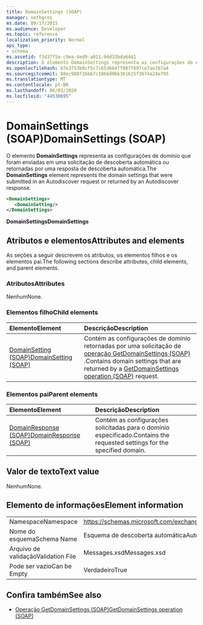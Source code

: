 ```yaml
---
title: DomainSettings (SOAP)
manager: sethgros
ms.date: 09/17/2015
ms.audience: Developer
ms.topic: reference
localization_priority: Normal
api_type:
- schema
ms.assetid: f3d37f5a-c9ea-4ed9-a011-94d33bda64d1
description: O elemento DomainSettings representa as configurações de domínio que foram enviadas em uma solicitação de descoberta automática ou retornadas por uma resposta de descoberta automática.
ms.openlocfilehash: 67e3753b0cf5c7c653664ff087f697ce7ae2b7a4
ms.sourcegitcommit: 88ec988f2bb67c1866d06b361615f3674a24e795
ms.translationtype: MT
ms.contentlocale: pt-BR
ms.lasthandoff: 06/03/2020
ms.locfileid: "44530695"
---
```

# <a name="domainsettings-soap"></a><span data-ttu-id="97eaa-103">DomainSettings (SOAP)</span><span class="sxs-lookup"><span data-stu-id="97eaa-103">DomainSettings (SOAP)</span></span>

<span data-ttu-id="97eaa-104">O elemento **DomainSettings** representa as configurações de domínio que foram enviadas em uma solicitação de descoberta automática ou retornadas por uma resposta de descoberta automática.</span><span class="sxs-lookup"><span data-stu-id="97eaa-104">The **DomainSettings** element represents the domain settings that were submitted in an Autodiscover request or returned by an Autodiscover response.</span></span> 
  
```XML
<DomainSettings>
   <DomainSetting/>
</DomainSettings>
```

 <span data-ttu-id="97eaa-105">**DomainSettings**</span><span class="sxs-lookup"><span data-stu-id="97eaa-105">**DomainSettings**</span></span>
## <a name="attributes-and-elements"></a><span data-ttu-id="97eaa-106">Atributos e elementos</span><span class="sxs-lookup"><span data-stu-id="97eaa-106">Attributes and elements</span></span>

<span data-ttu-id="97eaa-107">As seções a seguir descrevem os atributos, os elementos filhos e os elementos pai.</span><span class="sxs-lookup"><span data-stu-id="97eaa-107">The following sections describe attributes, child elements, and parent elements.</span></span>
  
### <a name="attributes"></a><span data-ttu-id="97eaa-108">Atributos</span><span class="sxs-lookup"><span data-stu-id="97eaa-108">Attributes</span></span>

<span data-ttu-id="97eaa-109">Nenhum</span><span class="sxs-lookup"><span data-stu-id="97eaa-109">None.</span></span>
  
### <a name="child-elements"></a><span data-ttu-id="97eaa-110">Elementos filho</span><span class="sxs-lookup"><span data-stu-id="97eaa-110">Child elements</span></span>

|<span data-ttu-id="97eaa-111">**Elemento**</span><span class="sxs-lookup"><span data-stu-id="97eaa-111">**Element**</span></span>|<span data-ttu-id="97eaa-112">**Descrição**</span><span class="sxs-lookup"><span data-stu-id="97eaa-112">**Description**</span></span>|
|:-----|:-----|
|[<span data-ttu-id="97eaa-113">DomainSetting (SOAP)</span><span class="sxs-lookup"><span data-stu-id="97eaa-113">DomainSetting (SOAP)</span></span>](domainsetting-soap.md) <br/> |<span data-ttu-id="97eaa-114">Contém as configurações de domínio retornadas por uma solicitação de [operação GetDomainSettings (SOAP)](getdomainsettings-operation-soap.md) .</span><span class="sxs-lookup"><span data-stu-id="97eaa-114">Contains domain settings that are returned by a [GetDomainSettings operation (SOAP)](getdomainsettings-operation-soap.md) request.</span></span>  <br/> |
   
### <a name="parent-elements"></a><span data-ttu-id="97eaa-115">Elementos pai</span><span class="sxs-lookup"><span data-stu-id="97eaa-115">Parent elements</span></span>

|<span data-ttu-id="97eaa-116">**Elemento**</span><span class="sxs-lookup"><span data-stu-id="97eaa-116">**Element**</span></span>|<span data-ttu-id="97eaa-117">**Descrição**</span><span class="sxs-lookup"><span data-stu-id="97eaa-117">**Description**</span></span>|
|:-----|:-----|
|[<span data-ttu-id="97eaa-118">DomainResponse (SOAP)</span><span class="sxs-lookup"><span data-stu-id="97eaa-118">DomainResponse (SOAP)</span></span>](domainresponse-soap.md) <br/> |<span data-ttu-id="97eaa-119">Contém as configurações solicitadas para o domínio especificado.</span><span class="sxs-lookup"><span data-stu-id="97eaa-119">Contains the requested settings for the specified domain.</span></span>  <br/> |
   
## <a name="text-value"></a><span data-ttu-id="97eaa-120">Valor de texto</span><span class="sxs-lookup"><span data-stu-id="97eaa-120">Text value</span></span>

<span data-ttu-id="97eaa-121">Nenhum</span><span class="sxs-lookup"><span data-stu-id="97eaa-121">None.</span></span>
  
## <a name="element-information"></a><span data-ttu-id="97eaa-122">Elemento de informações</span><span class="sxs-lookup"><span data-stu-id="97eaa-122">Element information</span></span>

|||
|:-----|:-----|
|<span data-ttu-id="97eaa-123">Namespace</span><span class="sxs-lookup"><span data-stu-id="97eaa-123">Namespace</span></span>  <br/> |https://schemas.microsoft.com/exchange/2010/Autodiscover  <br/> |
|<span data-ttu-id="97eaa-124">Nome do esquema</span><span class="sxs-lookup"><span data-stu-id="97eaa-124">Schema Name</span></span>  <br/> |<span data-ttu-id="97eaa-125">Esquema de descoberta automática</span><span class="sxs-lookup"><span data-stu-id="97eaa-125">Autodiscover schema</span></span>  <br/> |
|<span data-ttu-id="97eaa-126">Arquivo de validação</span><span class="sxs-lookup"><span data-stu-id="97eaa-126">Validation File</span></span>  <br/> |<span data-ttu-id="97eaa-127">Messages.xsd</span><span class="sxs-lookup"><span data-stu-id="97eaa-127">Messages.xsd</span></span>  <br/> |
|<span data-ttu-id="97eaa-128">Pode ser vazio</span><span class="sxs-lookup"><span data-stu-id="97eaa-128">Can be Empty</span></span>  <br/> |<span data-ttu-id="97eaa-129">Verdadeiro</span><span class="sxs-lookup"><span data-stu-id="97eaa-129">True</span></span>  <br/> |
   
## <a name="see-also"></a><span data-ttu-id="97eaa-130">Confira também</span><span class="sxs-lookup"><span data-stu-id="97eaa-130">See also</span></span>

- [<span data-ttu-id="97eaa-131">Operação GetDomainSettings (SOAP)</span><span class="sxs-lookup"><span data-stu-id="97eaa-131">GetDomainSettings operation (SOAP)</span></span>](getdomainsettings-operation-soap.md)

